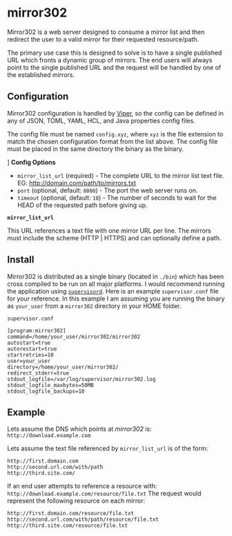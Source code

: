 mirror302
=========

Mirror302 is a web server designed to consume a mirror list and then redirect the user to a valid mirror for their requested resource/path.

The primary use case this is designed to solve is to have a single published URL which fronts a dynamic group of mirrors.  The end users will always point to the single published URL and the request will be handled by one of the established mirrors.


Configuration
-------------

Mirror302 configuration is handled by [Viper](https://github.com/spf13/viper), so the config can be defined in any of JSON, TOML, YAML, HCL, and Java properties config files.

The config file must be named `config.xyz`, where `xyz` is the file extension to match the chosen configuration format from the list above.  The config file must be placed in the same directory the binary as the binary.

]
**Config Options**

- `mirror_list_url` (required) - The complete URL to the mirror list text file.  EG: http://domain.com/path/to/mirrors.txt
- `port` (optional, default: `8080`) - The port the web server runs on.
- `timeout` (optional, default: `10`) - The number of seconds to wait for the HEAD of the requested path before giving up.


**`mirror_list_url`**

This URL references a text file with one mirror URL per line.  The mirrors must include the scheme (HTTP | HTTPS) and can optionally define a path.


Install
-------

Mirror302 is distributed as a single binary (located in `./bin`) which has been cross compiled to be run on all major platforms.  I would recommend running the application using [`supervisord`](http://supervisord.org/).  Here is an example `supervisor.conf` file for your reference.  In this example I am assuming you are running the binary as `your_user` from a `mirror302` directory in your HOME folder.

`supervisor.conf`
```
[program:mirror302]
command=/home/your_user/mirror302/mirror302
autostart=true
autorestart=true
startretries=10
user=your_user
directory=/home/your_user/mirror302/
redirect_stderr=true
stdout_logfile=/var/log/supervisor/mirror302.log
stdout_logfile_maxbytes=50MB
stdout_logfile_backups=10
```


Example
-------

Lets assume the DNS which points at *mirror302* is: `http://download.example.com`

Lets assume the text file referenced by `mirror_list_url` is of the form:
```
http://first.domain.com
http://second.url.com/with/path
http://third.site.com/
```

If an end user attempts to reference a resource with: `http://download.example.com/resource/file.txt`
The request would represent the following resource on each mirror:
```
http://first.domain.com/resource/file.txt
http://second.url.com/with/path/resource/file.txt
http://third.site.com/resource/file.txt
```

